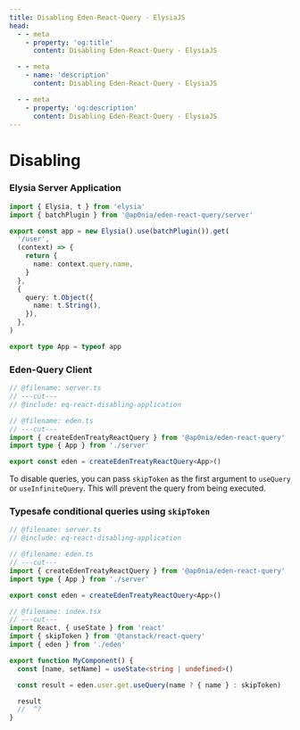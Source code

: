 ```yaml
---
title: Disabling Eden-React-Query - ElysiaJS
head:
  - - meta
    - property: 'og:title'
      content: Disabling Eden-React-Query - ElysiaJS

  - - meta
    - name: 'description'
      content: Disabling Eden-React-Query - ElysiaJS

  - - meta
    - property: 'og:description'
      content: Disabling Eden-React-Query - ElysiaJS
---
```


# Disabling

### Elysia Server Application

```typescript twoslash include eq-react-disabling-application title=server.ts
import { Elysia, t } from 'elysia'
import { batchPlugin } from '@ap0nia/eden-react-query/server'

export const app = new Elysia().use(batchPlugin()).get(
  '/user',
  (context) => {
    return {
      name: context.query.name,
    }
  },
  {
    query: t.Object({
      name: t.String(),
    }),
  },
)

export type App = typeof app
```

### Eden-Query Client

```typescript twoslash title=eden.ts
// @filename: server.ts
// ---cut---
// @include: eq-react-disabling-application

// @filename: eden.ts
// ---cut---
import { createEdenTreatyReactQuery } from '@ap0nia/eden-react-query'
import type { App } from './server'

export const eden = createEdenTreatyReactQuery<App>()
```

To disable queries, you can pass `skipToken` as the first argument to `useQuery` or `useInfiniteQuery`. This will prevent the query from being executed.

### Typesafe conditional queries using `skipToken`

```typescript twoslash title=index.tsx
// @filename: server.ts
// @include: eq-react-disabling-application

// @filename: eden.ts
// ---cut---
import { createEdenTreatyReactQuery } from '@ap0nia/eden-react-query'
import type { App } from './server'

export const eden = createEdenTreatyReactQuery<App>()

// @filename: index.tsx
// ---cut---
import React, { useState } from 'react'
import { skipToken } from '@tanstack/react-query'
import { eden } from './eden'

export function MyComponent() {
  const [name, setName] = useState<string | undefined>()

  const result = eden.user.get.useQuery(name ? { name } : skipToken)

  result
  //  ^?
}
```
